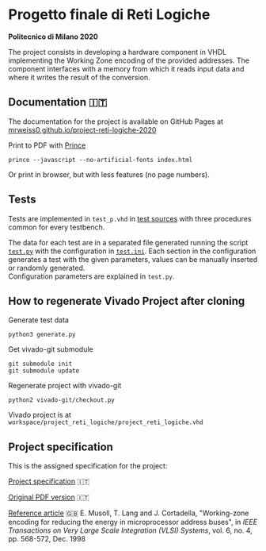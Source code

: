 Progetto finale di Reti Logiche
===============================
**Politecnico di Milano 2020**

The project consists in developing a hardware component in VHDL implementing the Working Zone encoding of the provided addresses. The component interfaces with a memory from which it reads input data and where it writes the result of the conversion.

## Documentation :it:
The documentation for the project is available on GitHub Pages at
[mrweiss0.github.io/project-reti-logiche-2020](https://mrweiss0.github.io/project-reti-logiche-2020/)

Print to PDF with [Prince](https://www.princexml.com)
```
prince --javascript --no-artificial-fonts index.html
```
Or print in browser, but with less features (no page numbers).

## Tests
Tests are implemented in `test_p.vhd` in [test sources](sources/test)
with three procedures common for every testbench.

The data for each test are in a separated file
generated running the script [`test.py`](test.py)
with the configuration in [`test.ini`](test.ini).
Each section in the configuration generates a test with the given parameters,
values can be manually inserted or randomly generated.  
Configuration parameters are explained in `test.py`.

## How to regenerate Vivado Project after cloning
Generate test data
```
python3 generate.py
```

Get vivado-git submodule
```
git submodule init
git submodule update
```
Regenerate project with vivado-git
```
python2 vivado-git/checkout.py
```

Vivado project is at `workspace/project_reti_logiche/project_reti_logiche.vhd`

## Project specification
This is the assigned specification for the project:

[Project specification](specs/README.md) :it:

[Original PDF version](specs/PFRL_Specifica_1920.pdf) :it:

[Reference article](specs/Musoll-Lang-Cortadella.pdf) :uk: E. Musoll, T. Lang and J. Cortadella, "Working-zone encoding for reducing the energy in microprocessor address buses", in *IEEE Transactions on Very Large Scale Integration (VLSI) Systems*, vol. 6, no. 4, pp. 568-572, Dec. 1998

